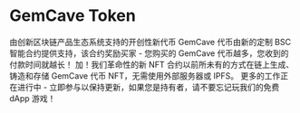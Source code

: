 # GemCave Token

由创新区块链产品生态系统支持的开创性新代币
GemCave 代币由新的定制 BSC 智能合约提供支持，该合约奖励买家 - 您购买的 GemCave 代币越多，您收到的付款时间就越长！
加！我们革命性的新 NFT 合约以前所未有的方式在链上生成、铸造和存储 GemCave 代币 NFT，无需使用外部服务器或 IPFS。
更多的工作正在进行中 - 立即参与以保持更新，如果您是持有者，请不要忘记玩我们的免费 dApp 游戏！



